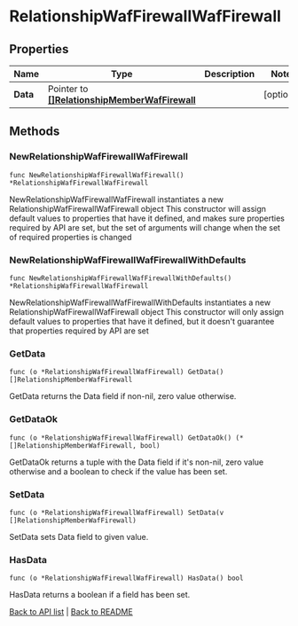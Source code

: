 # RelationshipWafFirewallWafFirewall

## Properties

Name | Type | Description | Notes
------------ | ------------- | ------------- | -------------
**Data** | Pointer to [**[]RelationshipMemberWafFirewall**](RelationshipMemberWafFirewall.md) |  | [optional] 

## Methods

### NewRelationshipWafFirewallWafFirewall

`func NewRelationshipWafFirewallWafFirewall() *RelationshipWafFirewallWafFirewall`

NewRelationshipWafFirewallWafFirewall instantiates a new RelationshipWafFirewallWafFirewall object
This constructor will assign default values to properties that have it defined,
and makes sure properties required by API are set, but the set of arguments
will change when the set of required properties is changed

### NewRelationshipWafFirewallWafFirewallWithDefaults

`func NewRelationshipWafFirewallWafFirewallWithDefaults() *RelationshipWafFirewallWafFirewall`

NewRelationshipWafFirewallWafFirewallWithDefaults instantiates a new RelationshipWafFirewallWafFirewall object
This constructor will only assign default values to properties that have it defined,
but it doesn't guarantee that properties required by API are set

### GetData

`func (o *RelationshipWafFirewallWafFirewall) GetData() []RelationshipMemberWafFirewall`

GetData returns the Data field if non-nil, zero value otherwise.

### GetDataOk

`func (o *RelationshipWafFirewallWafFirewall) GetDataOk() (*[]RelationshipMemberWafFirewall, bool)`

GetDataOk returns a tuple with the Data field if it's non-nil, zero value otherwise
and a boolean to check if the value has been set.

### SetData

`func (o *RelationshipWafFirewallWafFirewall) SetData(v []RelationshipMemberWafFirewall)`

SetData sets Data field to given value.

### HasData

`func (o *RelationshipWafFirewallWafFirewall) HasData() bool`

HasData returns a boolean if a field has been set.


[Back to API list](../README.md#documentation-for-api-endpoints) | [Back to README](../README.md)
